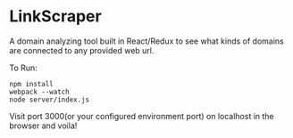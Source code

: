 # LinkScraper

A domain analyzing tool built in React/Redux to see what kinds of domains are connected to any provided web url.

To Run:

    npm install
    webpack --watch
    node server/index.js

Visit port 3000(or your configured environment port) on localhost in the browser and voila!
